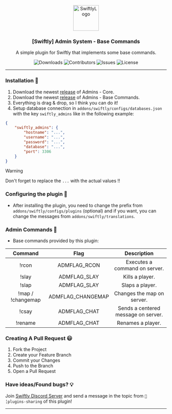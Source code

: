 <p align="center">
  <a href="https://github.com/swiftly-solution/admins">
    <img src="https://cdn.swiftlycs2.net/swiftly-logo.png" alt="SwiftlyLogo" width="80" height="80">
  </a>

  <h3 align="center">[Swiftly] Admin System - Base Commands</h3>

  <p align="center">
    A simple plugin for Swiftly that implements some base commands.
    <br/>
  </p>
</p>

<p align="center">
  <img src="https://img.shields.io/github/downloads/swiftly-solution/admins/total" alt="Downloads"> 
  <img src="https://img.shields.io/github/contributors/swiftly-solution/admins?color=dark-green" alt="Contributors">
  <img src="https://img.shields.io/github/issues/swiftly-solution/admins" alt="Issues">
  <img src="https://img.shields.io/github/license/swiftly-solution/admins" alt="License">
</p>

---

### Installation 👀

1. Download the newest [release](https://github.com/swiftly-solution/admins/releases) of Admins - Core.
2. Download the newest [release](https://github.com/swiftly-solution/admins_commands/releases) of Admins - Base Commands.
3. Everything is drag & drop, so I think you can do it!
4. Setup database connection in `addons/swiftly/configs/databases.json` with the key `swiftly_admins` like in the following example:
```json
{
    "swiftly_admins": {
        "hostname": "...",
        "username": "...",
        "password": "...",
        "database": "...",
        "port": 3306
    }
}
```
> [!WARNING]
> Don't forget to replace the `...` with the actual values !!

### Configuring the plugin 🧐

* After installing the plugin, you need to change the prefix from `addons/swiftly/configs/plugins` (optional) and if you want, you can change the messages from `addons/swiftly/translations`.

### Admin Commands 💬

* Base commands provided by this plugin:

|      Command     |        Flag       |               Description              |
|:----------------:|:-----------------:|:--------------------------------------:|
|       !rcon      |    ADMFLAG_RCON   |      Executes a command on server.     |
|       !slay      |    ADMFLAG_SLAY   |             Kills a player.            |
|       !slap      |    ADMFLAG_SLAY   |             Slaps a player.            |
| !map / !changemap | ADMFLAG_CHANGEMAP |       Changes the map on server.       |
|       !csay      |    ADMFLAG_CHAT   |   Sends a centered message on server.  |
|       !rename      |    ADMFLAG_CHAT   |   Renames a player.  |

### Creating A Pull Request 😃

1. Fork the Project
2. Create your Feature Branch
3. Commit your Changes
4. Push to the Branch
5. Open a Pull Request

### Have ideas/Found bugs? 💡
Join [Swiftly Discord Server](https://swiftlycs2.net/discord) and send a message in the topic from `📕╎plugins-sharing` of this plugin!

---
